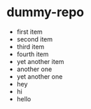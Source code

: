 # dummy-repo
* first item
* second item
* third item
* fourth item
* yet another item
* another one
* yet another one
* hey
* hi
* hello
